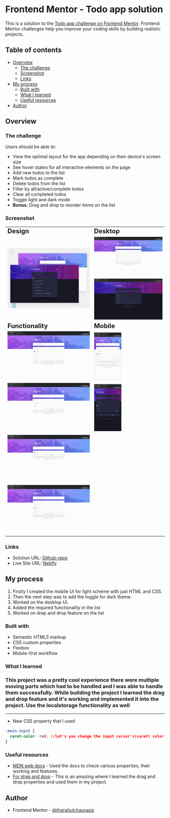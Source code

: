 # Frontend Mentor - Todo app solution

This is a solution to the [Todo app challenge on Frontend Mentor](https://www.frontendmentor.io/challenges/todo-app-Su1_KokOW). Frontend Mentor challenges help you improve your coding skills by building realistic projects.

## Table of contents

- [Overview](#overview)
  - [The challenge](#the-challenge)
  - [Screenshot](#screenshot)
  - [Links](#links)
- [My process](#my-process)
  - [Built with](#built-with)
  - [What I learned](#what-i-learned)
  - [Useful resources](#useful-resources)
- [Author](#author)

## Overview

### The challenge

Users should be able to:

- View the optimal layout for the app depending on their device's screen size
- See hover states for all interactive elements on the page
- Add new todos to the list
- Mark todos as complete
- Delete todos from the list
- Filter by all/active/complete todos
- Clear all completed todos
- Toggle light and dark mode
- **Bonus**: Drag and drop to reorder items on the list

### Screenshot

<table>
 <tr>
    <td><b style="font-size:20px">Design</b></td>
    <td><b style="font-size:20px">Desktop</b></td>
 </tr>
 <tr>
    <td>
		<img src="./design/desktop-preview.jpg" alt="Preview" width="100%">
</td>
    <td>
    	<img src="./screenshots/desktop-light.png" alt="DesktopLight" width="100%" >
    	<img src="./screenshots/desktop-dark.png" alt="DesktopDark" width="100%" >
		</td>
 </tr>
  <tr>
    <td><b style="font-size:20px">Functionality</b></td>
    <td><b style="font-size:20px">Mobile</b></td>
 </tr>
 <tr>
  <td>
    <img src="./screenshots/all-active&completed.png" alt="All-State" width="100%" >
  </td>
  <td>
    <img src="./screenshots/mobile-light.png" alt="MobileLight" width="40%" >
  </td>
 </tr>
 <tr>
  <td>
<img src="./screenshots/only-active.png" alt="Active-state" width="100%" >
  </td>
  <td>
<img src="./screenshots/mobile-dark.png" alt="MobileDark" width="40%" >
  </td>
 </tr>
  <tr>
  <td>
  <img src="./screenshots/only-completed.png" alt="Completed-state" width="100%" >
<img src="./screenshots/reorder.png" alt="Reorder" width="100%" >
</td>
  </tr>
</table>

### Links

- Solution URL: [Github-repo](https://github.com/therahulchaurasia/To-do-fm)
- Live Site URL: [Netlify](https://rc-to-do-fm.netlify.app)

## My process

1.  Firstly I created the mobile UI for light scheme with just HTML and CSS.
2.  Then the next step was to add the toggle for dark theme.
3.  Worked on the desktop UI.
4.  Added the required functionality in the list
5.  Worked on drap and drop feature on the list

### Built with

- Semantic HTML5 markup
- CSS custom properties
- Flexbox
- Mobile-first workflow

### What I learned

### This project was a pretty cool experience there were multiple moving parts which had to be handled and I was able to handle them successfully. While building the project I learned the drag and drop feature and it's working and implemented it into the project. Use the localstorage functionality as well

<hr>

- New CSS property that I used

```css
.main-input {
  caret-color: red; //let's you change the input cursor's(caret) color
}
```

### Useful resources

- [MDN web docs](https://developer.mozilla.org/en-US/docs/Web/JavaScript) - Used the docs to check various properties, their working and features.
- [For drag and drop](https://www.youtube.com/watch?v=wv7pvH1O5Ho) - This is an amazing where I learned the drag and drop properties and used them in my project.

## Author

- Frontend Mentor - [@therahulchaurasia](https://www.frontendmentor.io/profile/therahulchaurasia)
